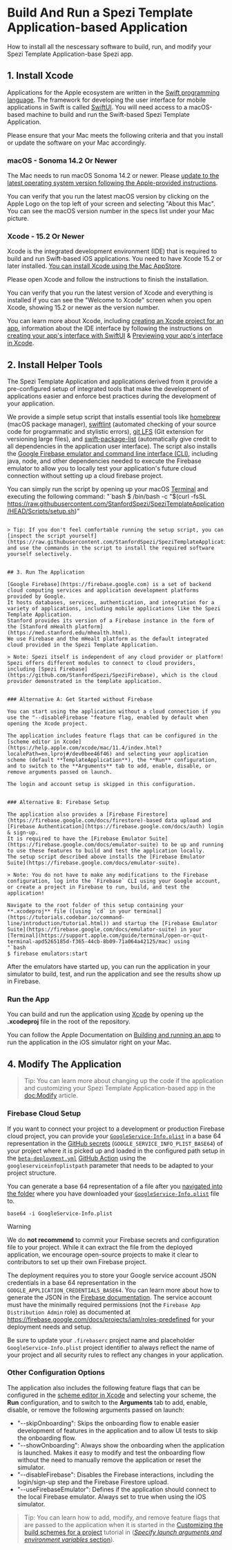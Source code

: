 # Build And Run a Spezi Template Application-based Application

How to install all the nescessary software to build, run, and modify your Spezi Template Application-base Spezi app.

## 1. Install Xcode

Applications for the Apple ecosystem are written in the [Swift programming language](https://swift.org).
The framework for developing the user interface for mobile applications in Swift is called [SwiftUI](https://developer.apple.com/xcode/swiftui/).
You will need access to a macOS-based machine to build and run the Swift-based Spezi Template Application.

Please ensure that your Mac meets the following criteria and that you install or update the software on your Mac accordingly.

### macOS - Sonoma 14.2 Or Newer

The Mac needs to run macOS Sonoma 14.2 or newer. Please [update to the latest operating system version following the Apple-provided instructions](https://support.apple.com/en-us/HT201541).

You can verify that you run the latest macOS version by clicking on the Apple Logo on the top left of your screen and selecting "About this Mac". You can see the macOS version number in the specs list under your Mac picture.

### Xcode - 15.2 Or Newer

Xcode is the integrated development environment (IDE) that is required to build and run Swift-based iOS applications.
You need to have Xcode 15.2 or later installed.
[You can install Xcode using the Mac AppStore](https://apps.apple.com/us/app/xcode/id497799835).

Please open Xcode and follow the instructions to finish the installation.

You can verify that you run the latest version of Xcode and everything is installed if you can see the "Welcome to Xcode" screen when you open Xcode, showing 15.2 or newer as the version number.

You can learn more about Xcode, including [creating an Xcode project for an app](https://developer.apple.com/documentation/xcode/creating-an-xcode-project-for-an-app), information about the IDE interface by following the instructions on [creating your app's interface with SwiftUI](https://developer.apple.com/documentation/xcode/creating-your-app-s-interface-with-swiftui) & [Previewing your app's interface in Xcode](https://developer.apple.com/documentation/xcode/previewing-your-apps-interface-in-xcode).


## 2. Install Helper Tools

The Spezi Template Application and applications derived from it provide a pre-configured setup of integrated tools that make the development of applications easier and enforce best practices during the development of your application.

We provide a simple setup script that installs essential tools like [homebrew](https://brew.sh) (macOS package manager), [swiftlint](https://github.com/realm/SwiftLint) (automated checking of your source code for programmatic and stylistic errors), [git LFS](https://git-lfs.com) (Git extension for versioning large files), and [swift-package-list](https://github.com/FelixHerrmann/swift-package-list) (automatically give credit to all dependencies in the application user interface).
The script also installs the [Google Firebase emulator and command line interface (CLI)](https://firebase.google.com/docs/cli), including java, node, and other dependencies needed to execute the Firebase emulator to allow you to locally test your application's future cloud connection without setting up a cloud firebase project.

You can simply run the script by opening up your macOS [Terminal](https://support.apple.com/guide/terminal/open-or-quit-terminal-apd5265185d-f365-44cb-8b09-71a064a42125/mac) and executing the following command:
"`bash
$ /bin/bash -c "$(curl -fsSL https://raw.githubusercontent.com/StanfordSpezi/SpeziTemplateApplication/HEAD/Scripts/setup.sh)"
```

> Tip: If you don't feel comfortable running the setup script, you can [inspect the script yourself](https://raw.githubusercontent.com/StanfordSpezi/SpeziTemplateApplication/HEAD/Scripts/setup.sh) and use the commands in the script to install the required software yourself selectively.


## 3. Run The Application

[Google Firebase](https://firebase.google.com) is a set of backend cloud computing services and application development platforms provided by Google.
It hosts databases, services, authentication, and integration for a variety of applications, including mobile applications like the Spezi Template Application.
Stanford provides its version of a Firebase instance in the form of the [Stanford mHealth platform](https://med.stanford.edu/mhealth.html).
We use Firebase and the mHealt platform as the default integrated cloud provided in the Spezi Template Application.

> Note: Spezi itself is independent of any cloud provider or platform! Spezi offers different modules to connect to cloud providers, including [Spezi Firebase](https://github.com/StanfordSpezi/SpeziFirebase), which is the cloud provider demonstrated in the template application.


### Alternative A: Get Started without Firebase

You can start using the application without a cloud connection if you use the "--disableFirebase "feature flag, enabled by default when opening the Xcode project.

The application includes feature flags that can be configured in the [scheme editor in Xcode](https://help.apple.com/xcode/mac/11.4/index.html?localePath=en.lproj#/dev0bee46f46) and selecting your application scheme (default **TemplateApplication**), the **Run** configuration, and to switch to the **Arguments** tab to add, enable, disable, or remove arguments passed on launch.

The login and account setup is skipped in this configuration.


### Alternative B: Firebase Setup

The application also provides a [Firebase Firestore](https://firebase.google.com/docs/firestore)-based data upload and [Firebase Authentication](https://firebase.google.com/docs/auth) login & sign-up.
It is required to have the [Firebase Emulator Suite](https://firebase.google.com/docs/emulator-suite) to be up and running to use these features to build and test the application locally.
The setup script described above installs the [Firebase Emulator Suite](https://firebase.google.com/docs/emulator-suite).

> Note: You do not have to make any modifications to the Firebase configuration, log into the `Firebase` CLI using your Google account, or create a project in Firebase to run, build, and test the application!

Navigate to the root folder of this setup containing your **.xcodeproj** file ([using `cd` in your terminal](https://tutorials.codebar.io/command-line/introduction/tutorial.html)) and startup the [Firebase Emulator Suite](https://firebase.google.com/docs/emulator-suite) in your [Terminal](https://support.apple.com/guide/terminal/open-or-quit-terminal-apd5265185d-f365-44cb-8b09-71a064a42125/mac) using
"`bash
$ firebase emulators:start
```

After the emulators have started up, you can run the application in your simulator to build, test, and run the application and see the results show up in Firebase.


### Run the App

You can build and run the application using [Xcode](https://developer.apple.com/xcode/) by opening up the **.xcodeproj** file in the root of the repository.

You can follow the Apple Documentation on [Building and running an app](https://developer.apple.com/documentation/xcode/building-and-running-an-app) to run the application in the iOS simulator right on your Mac.


## 4. Modify The Application

> Tip: You can learn more about changing up the code if the application and customizing your Spezi Template Application-based app in the <doc:Modify> article.

### Firebase Cloud Setup

If you want to connect your project to a development or production Firebase cloud project, you can provide your [`GoogleService-Info.plist`](https://firebase.google.com/docs/ios/setup) in a base 64 representation in the [GitHub secrets](https://docs.github.com/en/actions/security-guides/security-hardening-for-github-actions) (`GOOGLE_SERVICE_INFO_PLIST_BASE64`) of your project where it is picked up and loaded in the configured path setup in the [`beta-deployment.yml`](.github/workflows/beta-deployment.yml) [GitHub Action](https://docs.github.com/en/actions) using the `googleserviceinfoplistpath` parameter that needs to be adapted to your project structure.

You can generate a base 64 representation of a file after you [navigated into the folder](https://en.wikipedia.org/wiki/Cd_(command)#Usage) where you have downloaded your [`GoogleService-Info.plist`](https://firebase.google.com/docs/ios/setup) file to.
```shell
base64 -i GoogleService-Info.plist
```

> [!WARNING]  
> We do **not recommend** to commit your Firebase secrets and configuration file to your project. While it can extract the file from the deployed application, we encourage open-source projects to make it clear to contributors to set up their own Firebase project.

The deployment requires you to store your Google service account JSON credentials in a base 64 representation in the `GOOGLE_APPLICATION_CREDENTIALS_BASE64`. You can learn more about how to generate the JSON in the [Firebase documentation](https://firebase.google.com/docs/app-distribution/authenticate-service-account). The service account must have the minimally required permissions (not the `Firebase App Distribution Admin` role) as documented at https://firebase.google.com/docs/projects/iam/roles-predefined for your deployment needs and setup.

Be sure to update your `.firebaserc` project name and placeholder `GoogleService-Info.plist` project identifier to always reflect the name of your project and all security rules to reflect any changes in your application.


### Other Configuration Options

The application also includes the following feature flags that can be configured in the [scheme editor in Xcode](https://help.apple.com/xcode/mac/11.4/index.html?localePath=en.lproj#/dev0bee46f46) and selecting your scheme, the **Run** configuration, and to switch to the **Arguments** tab to add, enable, disable, or remove the following arguments passed on launch:
- "--skipOnboarding": Skips the onboarding flow to enable easier development of features in the application and to allow UI tests to skip the onboarding flow.
- "--showOnboarding": Always show the onboarding when the application is launched. Makes it easy to modify and test the onboarding flow without the need to manually remove the application or reset the simulator.
- "--disableFirebase": Disables the Firebase interactions, including the login/sign-up step and the Firebase Firestore upload.
- "--useFirebaseEmulator": Defines if the application should connect to the local Firebase emulator. Always set to true when using the iOS simulator.

> Tip: You can learn how to add, modify, and remove feature flags that are passed to the application when it is started in the [Customizing the build schemes for a project](https://developer.apple.com/documentation/xcode/customizing-the-build-schemes-for-a-project#Specify-launch-arguments-and-environment-variables) tutorial in ([*Specify launch arguments and environment variables* section](https://developer.apple.com/documentation/xcode/customizing-the-build-schemes-for-a-project#Specify-launch-arguments-and-environment-variables)).
